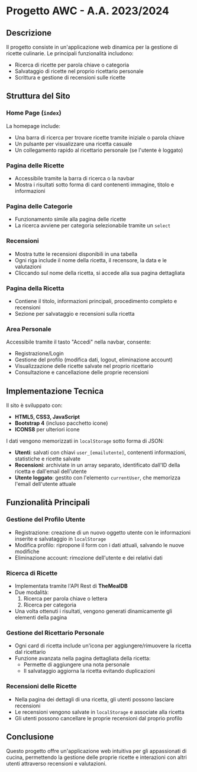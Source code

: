 # Progetto AWC - A.A. 2023/2024

## Descrizione
Il progetto consiste in un'applicazione web dinamica per la gestione di ricette culinarie. Le principali funzionalità includono:
- Ricerca di ricette per parola chiave o categoria
- Salvataggio di ricette nel proprio ricettario personale
- Scrittura e gestione di recensioni sulle ricette

## Struttura del Sito

### Home Page (`index`)
La homepage include:
- Una barra di ricerca per trovare ricette tramite iniziale o parola chiave
- Un pulsante per visualizzare una ricetta casuale
- Un collegamento rapido al ricettario personale (se l'utente è loggato)

### Pagina delle Ricette
- Accessibile tramite la barra di ricerca o la navbar
- Mostra i risultati sotto forma di card contenenti immagine, titolo e informazioni

### Pagina delle Categorie
- Funzionamento simile alla pagina delle ricette
- La ricerca avviene per categoria selezionabile tramite un `select`

### Recensioni
- Mostra tutte le recensioni disponibili in una tabella
- Ogni riga include il nome della ricetta, il recensore, la data e le valutazioni
- Cliccando sul nome della ricetta, si accede alla sua pagina dettagliata

### Pagina della Ricetta
- Contiene il titolo, informazioni principali, procedimento completo e recensioni
- Sezione per salvataggio e recensioni sulla ricetta

### Area Personale
Accessibile tramite il tasto "Accedi" nella navbar, consente:
- Registrazione/Login
- Gestione del profilo (modifica dati, logout, eliminazione account)
- Visualizzazione delle ricette salvate nel proprio ricettario
- Consultazione e cancellazione delle proprie recensioni

## Implementazione Tecnica
Il sito è sviluppato con:
- **HTML5, CSS3, JavaScript**
- **Bootstrap 4** (incluso pacchetto icone)
- **ICONS8** per ulteriori icone

I dati vengono memorizzati in `localStorage` sotto forma di JSON:
- **Utenti**: salvati con chiavi `user_[emailutente]`, contenenti informazioni, statistiche e ricette salvate
- **Recensioni**: archiviate in un array separato, identificato dall'ID della ricetta e dall'email dell'utente
- **Utente loggato**: gestito con l'elemento `currentUser`, che memorizza l'email dell'utente attuale

## Funzionalità Principali

### Gestione del Profilo Utente
- Registrazione: creazione di un nuovo oggetto utente con le informazioni inserite e salvataggio in `localStorage`
- Modifica profilo: ripropone il form con i dati attuali, salvando le nuove modifiche
- Eliminazione account: rimozione dell'utente e dei relativi dati

### Ricerca di Ricette
- Implementata tramite l'API Rest di **TheMealDB**
- Due modalità:
  1. Ricerca per parola chiave o lettera
  2. Ricerca per categoria
- Una volta ottenuti i risultati, vengono generati dinamicamente gli elementi della pagina

### Gestione del Ricettario Personale
- Ogni card di ricetta include un'icona per aggiungere/rimuovere la ricetta dal ricettario
- Funzione avanzata nella pagina dettagliata della ricetta:
  - Permette di aggiungere una nota personale
  - Il salvataggio aggiorna la ricetta evitando duplicazioni

### Recensioni delle Ricette
- Nella pagina dei dettagli di una ricetta, gli utenti possono lasciare recensioni
- Le recensioni vengono salvate in `localStorage` e associate alla ricetta
- Gli utenti possono cancellare le proprie recensioni dal proprio profilo

## Conclusione
Questo progetto offre un'applicazione web intuitiva per gli appassionati di cucina, permettendo la gestione delle proprie ricette e interazioni con altri utenti attraverso recensioni e valutazioni.

